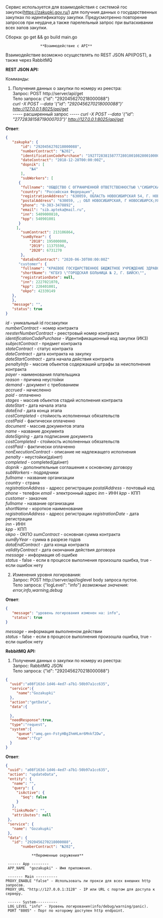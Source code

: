 Сервис используется для взаимодействия с системой гос закупок(https://zakupki.gov.ru/) для получния данных о государственных закупках по идентификатору закупки. Предусмотренно повторение запросов при неудаче,а также парелельный запрос при вытаскивании всех эапов закупки.

Сборка: go get && go build  main.go  

					**Взаимодействие с API**
					
Взаимодействие возможно осуществлять по REST JSON API(POST), а также через RabbitMQ   

**REST JSON API:**      

Комманды:  
1. Получения данных о закупки по номеру из реестра:   
Запрос: POST http://server/api/get    
Тело запроса: {"id": "2920456270218000088"}  
*curl -X POST --data '{"id": "2920456270218000088"}'  http://127.0.0.1:8025/api/get*  
----- расширенный запрос -----
*curl -X POST --data '{"id": "2772838158719000703"}'  http://127.0.0.1:8025/api/get*



**Ответ**:
 ```json
{
    "zakupka": {
        "id": "2920456270218000088",
        "numberContract": "№202",
        "identificationCodePurchase": "192772838158777280100108280010000414",
        "dateContract": "2018-12-28T00:00:00Z",
        "dopnik": [
            "№4"
        ],
        "subWorkers": [
       {
        "fullname": "ОБЩЕСТВО С ОГРАНИЧЕННОЙ ОТВЕТСТВЕННОСТЬЮ \"СИБИРСКАЯ АПТЕКА\" (ОБЩЕСТВО С ОГРАНИЧЕННОЙ ОТВЕТСТВЕННОСТЬЮ \"СИБИРСКАЯ АПТЕКА\")",
        "country": "Российская Федерация",
        "registrationAddress": "630059, ОБЛАСТЬ НОВОСИБИРСКАЯ 54, Г. НОВОСИБИРСК, УЛ. ЦЕНТРАЛЬНАЯ, Д. 121",
        "postalAddress": "630059, ,; ОБЛ НОВОСИБИРСКАЯ, Г НОВОСИБИРСК;УЛ ЦЕНТРАЛЬНАЯ, ДОМ 121",
        "phone": "8-383-3478892",
        "email": "sib.apteka@mail.ru",
        "inn": 5409000810,
        "kpp": 540901001
       }
      ],
        "sumContract": 213106864,
        "sumByYear": {
            "2018": 195000000,
            "2019": 11375590,
            "2020": 6731270
        },
        "dataEndContract": "2020-06-30T00:00:00Z"
       "customer": {
        "fullname": "КРАЕВОЕ ГОСУДАРСТВЕННОЕ БЮДЖЕТНОЕ УЧРЕЖДЕНИЕ ЗДРАВООХРАНЕНИЯ \"ГОРОДСКАЯ БОЛЬНИЦА  2, Г. БИЙСК\"",
        "shortName": "КГБУЗ \"ГОРОДСКАЯ БОЛЬНИЦА № 2, Г. БИЙСК\"",
        "registrationDate": null,
        "inn": 2227021070,
        "kpp": 220401001,
        "okpo": 42339149
    },
    },
    "message": "",
    "status": true
}
```
*id* - уникальный id госзакупки    
*numberContract* - номер контракта  
*reesterNumberContract*   - реестровый номер контракта  
*identificationCodePurchase*   - Идентификационный код закупки (ИКЗ)    
*subjectContract*   - предмет контракта    
*stateContract*   - статус контракта  
*dateContract* - дата контракта на закупку  
*dateStartContract* - дата начала действия контракта   
*penaltyInfo* - массив обьектов содержаший штрафы за неисполнения контракта   
  *payer* -  наименования плательщика    
  *reason* - причина неустойки  
  *demand* -  документ с требованием  
  *accrued* - начисленно  
  *paid* - оплаченно  
*stages* - массив обьектов стадий исполнения контракта  
  *dateStart* -  дата начала этапа      
  *dateEnd* -  дата конца этапа   
  *costCompleted* - стойиость исполненных обязательств     
  *costPaid* - фактически оплаченно        
  *document* - массив документов этапа  
    *name* -  название документа  
    *dateSigning* -  дата подписание документа  
    *costCompleted* - стойиость исполненных обязательств    
    *costPaid* -  фактически оплаченно    
    *nonExecutionContract* -  описание не надлежащего исполнения                
    *penalty* -  неустойки(да\нет)  
    *completed* -  completed(да\нет)  
*dopnik* -  дополнительные соглашения к основному договору    
*subWorkers* - подрядчики     
  *fullname* - название организации  
  *country*  - страна  
  *registrationAddress* - адресс регистрации 
  *postalAddress* - почтовый код  
  *phone* - телефон
  *email* - электронный адрес
  *inn*   - ИНН
  *kpp*   - КПП
*customer* - заказчик     
  *fullname* - название организации  
  *shortName*  - короткое наименование    
  *registrationAddress* - адресс регистрации 
  *registrationDate* - дата регистрации  
  *inn*   - ИНН  
  *kpp*   - КПП  
  *okpo*  - ОКПО
*sumContract* - основная сумма контракта       
*sumByYear* - сумма в разрезе годов   
*dataEndContract* - дата конца контракта           
*validityContract* - дата окончания действия договора        
*message* - информация об ошибке        
*status* - false - если в процессе выполнения произошла ошибка, true - если ошибок нету   

2. Изменения уровня логирования:   
Запрос: POST http://server/api/loglevel body запроса пустое.  
Тело запроса: {"logLevel": "info"}
*возможные значения: error,info,warning,debug*  

**Ответ**:
 ```json
{
    "message": "уровень логирования изменен на: info",
    "status": true
}
```
*message* - информация выполненом действии         
*status* - false - если в процессе выполнения произошла ошибка, true - если ошибок нету   

**RebbitMQ API:**           
1. Получения данных о закупки по номеру из реестра:   
Запрос: RabbitMQ JSON  
Тело запроса: {"id": "2920456270218000088"}
 ```json
{
   "uuid":"a08f163d-1d46-4ed7-a7b1-50b97a1cc635",
   "service":{
      "name":"Gozakupki"
   },
   "action":"getData",
   "data":{
      
   },
   "needResponse":true,
   "type":"request",
   "system":{
      "queue":"amq.gen-FstyHBgIhmHLmr6Mnkf2Dw",
      "name":"fcp"
   }
}
```
**Ответ**:
 ```json
{
  "uuid": "a08f163d-1d46-4ed7-a7b1-50b97a1cc635",
  "action": "updateData",
  "entity": {
    "name": "",
    "query": {
      "isActive": {
        "$eq": false
      }
    },
    "linksMode": "",
    "attributes": null
  },
  "service": {
    "name": "Gozakupki"
  },
  "data": {
    "id": "2920456270218000088",
        "numberContract": "№202",

```

                **Переменные окружения**  
```
 ------ App --------
 APP_NAME  "gozakupki" - Имя приложения.    

 ------- Main ----------
PROXY_ENABLE "false" - Использовать ли прокси для всех внешних http запросов.  
PROXY_URL "http://127.0.0.1:3128" - IP или URL с портом для доступа к серверу.     

 ------ System----------
 LOG_LEVEL "info" - Уровень логирования(info/debug/warning/panic).  
 PORT "8005" - Порт по которому доступен http endpoint.  